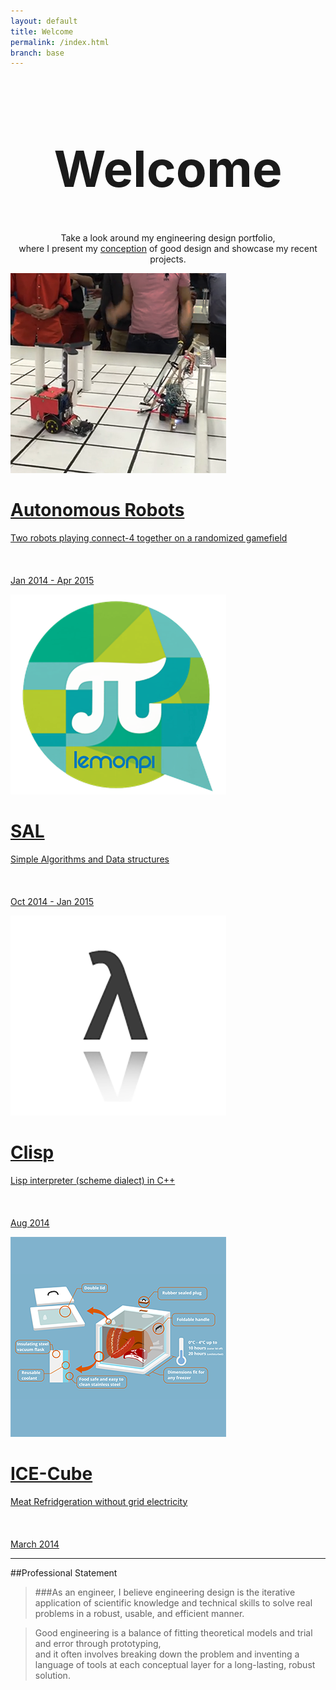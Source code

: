 ```yaml
---
layout: default
title: Welcome
permalink: /index.html
branch: base
---
```

<h1 style="text-align:center;font-size:80px;">Welcome</h1>
<p align="center">Take a look around my engineering design portfolio,  <br>
where I present my <a href="principles.html">conception</a> of good design and showcase my recent projects.  
<br></p>


<div class="gallery" id="main-gallery">

<a href="projects/robot/"><div class="box">
<img src="/res/projects/robot.png"/>
<span class="caption">
<h1 class="caption-title">Autonomous Robots</h1>
Two robots playing connect-4 together on a randomized gamefield<br><br><br><br>
Jan 2014 - Apr 2015
</span>
</div></a>

<a href="sal/"><div class="box">
<img src="/res/projects/lemonpi.png"/>
<span class="caption">
<h1 class="caption-title">SAL</h1>
Simple Algorithms and Data structures<br><br><br><br>
Oct 2014 - Jan 2015
</span>
</div></a>

<a href="projects/clisp/"><div class="box">
<img src="/projects/clisp.png"/>
<span class="caption">
<h1 class="caption-title">Clisp</h1>
Lisp interpreter (scheme dialect) in C++<br><br><br><br>
Aug 2014
</span>
</div></a>


<a href="projects/icecube/"><div class="box">
<img src="/projects/icecube.png"/>
<span class="caption">
<h1 class="caption-title">ICE-Cube</h1>
Meat Refridgeration without grid electricity <br><br><br><br>
March 2014
</span>
</div></a>

</div>



----------------------------
##Professional Statement
> ###As an engineer,
> I believe engineering design is the iterative application of scientific knowledge and technical skills to solve real problems in a robust, usable, and efficient manner.
  

> Good engineering is a balance of fitting theoretical models and trial and error through prototyping,  
> and it often involves breaking down the problem and inventing a language of tools at each conceptual layer for a long-lasting, robust solution.

